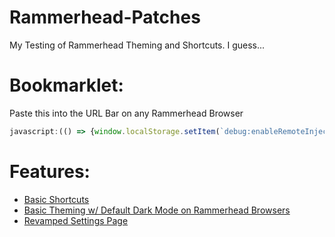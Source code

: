# Rammerhead-Patches
My Testing of Rammerhead Theming and Shortcuts. I guess...

# Bookmarklet:
Paste this into the URL Bar on any Rammerhead Browser
```js
javascript:(() => {window.localStorage.setItem(`debug:enableRemoteInject`,true);q=document.createElement(`script`);q.src=`https://settings.lhost.dev/assets/rammerhead.ext.js`;document.head.appendChild(q);})();
```
# Features:
- [Basic Shortcuts](/Shortcuts.md)
- [Basic Theming w/ Default Dark Mode on Rammerhead Browsers](/Themes/README.md)
- [Revamped Settings Page](/Settings.md)
